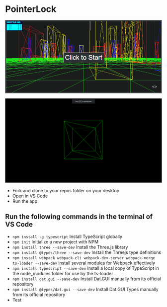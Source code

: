 # PointerLock

![Pointer_Lock](PointerLock.png)

![Pointer_Lock](Pointer_Lock.gif)

- Fork and clone to your repos folder on your desktop
- Open in VS Code
- Run the app

## Run the following commands in the terminal of VS Code

- `npm install -g typescript` Install TypeScript globally
- `npm init` Initialize a new project with NPM
- `npm install three --save-dev` Install the Three.js library
- `npm install @types/three --save-dev` Install the Threejs type definitions
- `npm install webpack webpack-cli webpack-dev-server webpack-merge ts-loader --save-dev` install several modules for Webpack effectively
- `npm install typescript --save-dev` Install a local copy of TypeScript in the node_modules folder for use by the ts-loader
- `npm install dat.gui --save-dev` Install Dat.GUI manually from its official repository
- `npm install @types/dat.gui --save-dev` Install Dat.GUI Types manually from its official repository
- Test
